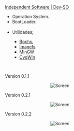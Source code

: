 <a href="http://www.independent-software.com/operating-system-development.html/" target="_blank">Independent Software | Dev-SO</a>

<ul>
  <li>Operation System.</li>
  <li>BootLoader.</li>
  <br/>
  <li>Utilidades;</li>
  <ul type="square">
    <li><a href="http://bochs.sourceforge.net/" target="_blank">Bochs.</a></li>
    <li><a href="http://www.independent-software.com/assets/osdev/imagefs.exe" target="_blank">Imagefs</a></li>
    <li><a href="http://sourceforge.net/projects/mingw/files/" target="_blank">MinGW</a></li>
    <li><a href="http://www.cygwin.com/" target="_blank">CygWin</a></li>
  </ul>
</ul>
<br/>
<p>Version 0.1.1</p>
<img style="margin-left: 150px" src="https://i.imgur.com/7gy23iP.png" alt="Screen"/>
<p>Version 0.2.1</p>
<img style="margin-left: 150px" src="https://i.imgur.com/2MWGWhp.png" alt="Screen"/>
<p>Version 0.2.2</p>
<img style="margin-left: 150px" src="https://i.imgur.com/9jNAddM.png" alt="Screen"/>
